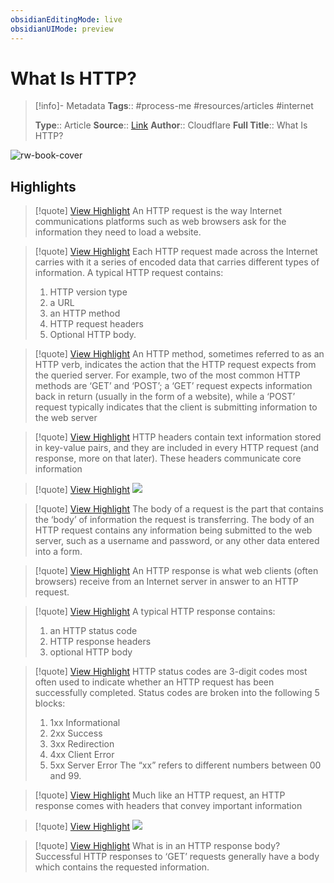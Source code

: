 ```yaml
---
obsidianEditingMode: live
obsidianUIMode: preview
---
```

# What Is HTTP?

> [!info]- Metadata
> **Tags**:: #process-me #resources/articles #internet
> 
> **Type**:: Article
> **Source**:: [Link](https://www.cloudflare.com/en-gb/learning/ddos/glossary/hypertext-transfer-protocol-http/)
> **Author**:: Cloudflare
> **Full Title**:: What Is HTTP?

![rw-book-cover](https://www.cloudflare.com/static/d299fc5de6b39f03e2233069ee18dbca/ddos-lc.png)

## Highlights

> [!quote] [View Highlight](https://read.readwise.io/read/01gmvaxy5tcafjxkrq35rrrzfg)
> An HTTP request is the way Internet communications platforms such as web browsers ask for the information they need to load a website.


> [!quote] [View Highlight](https://read.readwise.io/read/01gmvayfdrvn530wk8x0ft2wk8)
> Each HTTP request made across the Internet carries with it a series of encoded data that carries different types of information. A typical HTTP request contains:
> 1. HTTP version type
> 2. a URL
> 3. an HTTP method
> 4. HTTP request headers
> 5. Optional HTTP body.


> [!quote] [View Highlight](https://read.readwise.io/read/01gmvazhjssxemtdc01fe5245k)
> An HTTP method, sometimes referred to as an HTTP verb, indicates the action that the HTTP request expects from the queried server. For example, two of the most common HTTP methods are ‘GET’ and ‘POST’; a ‘GET’ request expects information back in return (usually in the form of a website), while a ‘POST’ request typically indicates that the client is submitting information to the web server


> [!quote] [View Highlight](https://read.readwise.io/read/01gmvb08m8z5sjnwe5f4dqargg)
> HTTP headers contain text information stored in key-value pairs, and they are included in every HTTP request (and response, more on that later). These headers communicate core information


> [!quote] [View Highlight](https://read.readwise.io/read/01gmvb0etg5gg49h8k37qvnn1d)
> ![](https://www.cloudflare.com/img/learning/ddos/glossary/hypertext-transfer-protocol-http/http-request-headers.png)


> [!quote] [View Highlight](https://read.readwise.io/read/01gmvb1gzt4bmjd8f6j4yytyys)
> The body of a request is the part that contains the ‘body’ of information the request is transferring. The body of an HTTP request contains any information being submitted to the web server, such as a username and password, or any other data entered into a form.


> [!quote] [View Highlight](https://read.readwise.io/read/01gmvb22nzr91gnrdr6xqdkzp5)
> An HTTP response is what web clients (often browsers) receive from an Internet server in answer to an HTTP request.


> [!quote] [View Highlight](https://read.readwise.io/read/01gmvb29tr8a1va7z91y2rgvrt)
> A typical HTTP response contains:
> 1. an HTTP status code
> 2. HTTP response headers
> 3. optional HTTP body


> [!quote] [View Highlight](https://read.readwise.io/read/01gmvb3czkn72ffw4b2n4qa8dz)
> HTTP status codes are 3-digit codes most often used to indicate whether an HTTP request has been successfully completed. Status codes are broken into the following 5 blocks:
> 1. 1xx Informational
> 2. 2xx Success
> 3. 3xx Redirection
> 4. 4xx Client Error
> 5. 5xx Server Error
> The “xx” refers to different numbers between 00 and 99.


> [!quote] [View Highlight](https://read.readwise.io/read/01gmvb4gk8a1wbvqh6ca8nmt8v)
> Much like an HTTP request, an HTTP response comes with headers that convey important information


> [!quote] [View Highlight](https://read.readwise.io/read/01gmvb4nsy3bts1nb7h16vgrr6)
> ![](https://www.cloudflare.com/img/learning/ddos/glossary/hypertext-transfer-protocol-http/http-response-headers.png)


> [!quote] [View Highlight](https://read.readwise.io/read/01gmvb62p4mzchfjf3rhctex1b)
> What is in an HTTP response body?
> Successful HTTP responses to ‘GET’ requests generally have a body which contains the requested information.

